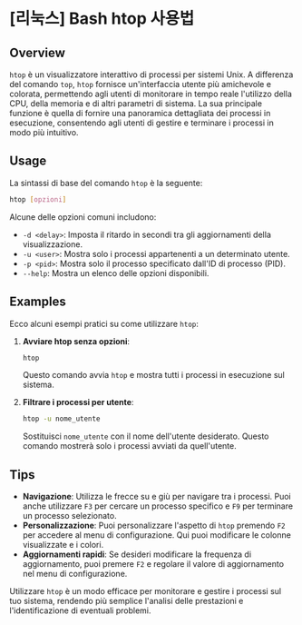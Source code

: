 # [리눅스] Bash htop 사용법

## Overview
`htop` è un visualizzatore interattivo di processi per sistemi Unix. A differenza del comando `top`, `htop` fornisce un'interfaccia utente più amichevole e colorata, permettendo agli utenti di monitorare in tempo reale l'utilizzo della CPU, della memoria e di altri parametri di sistema. La sua principale funzione è quella di fornire una panoramica dettagliata dei processi in esecuzione, consentendo agli utenti di gestire e terminare i processi in modo più intuitivo.

## Usage
La sintassi di base del comando `htop` è la seguente:

```bash
htop [opzioni]
```

Alcune delle opzioni comuni includono:

- `-d <delay>`: Imposta il ritardo in secondi tra gli aggiornamenti della visualizzazione.
- `-u <user>`: Mostra solo i processi appartenenti a un determinato utente.
- `-p <pid>`: Mostra solo il processo specificato dall'ID di processo (PID).
- `--help`: Mostra un elenco delle opzioni disponibili.

## Examples
Ecco alcuni esempi pratici su come utilizzare `htop`:

1. **Avviare htop senza opzioni**:
   ```bash
   htop
   ```
   Questo comando avvia `htop` e mostra tutti i processi in esecuzione sul sistema.

2. **Filtrare i processi per utente**:
   ```bash
   htop -u nome_utente
   ```
   Sostituisci `nome_utente` con il nome dell'utente desiderato. Questo comando mostrerà solo i processi avviati da quell'utente.

## Tips
- **Navigazione**: Utilizza le frecce su e giù per navigare tra i processi. Puoi anche utilizzare `F3` per cercare un processo specifico e `F9` per terminare un processo selezionato.
- **Personalizzazione**: Puoi personalizzare l'aspetto di `htop` premendo `F2` per accedere al menu di configurazione. Qui puoi modificare le colonne visualizzate e i colori.
- **Aggiornamenti rapidi**: Se desideri modificare la frequenza di aggiornamento, puoi premere `F2` e regolare il valore di aggiornamento nel menu di configurazione.

Utilizzare `htop` è un modo efficace per monitorare e gestire i processi sul tuo sistema, rendendo più semplice l'analisi delle prestazioni e l'identificazione di eventuali problemi.